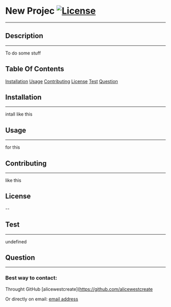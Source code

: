 

# New Projec [![License](https://img.shields.io/badge/License-Apache_2.0-blue.svg)](https://opensource.org/licenses/Apache-2.0) 

--- 

## Description
--- 
To do some stuff 


## Table Of Contents
[Installation](#installation)
[Usage](#usage)
[Contributing](#contributing)
[License](#license)
[Test](#test)
[Question](#question)


## Installation
--- 
intall like this 


## Usage
--- 
for this 


## Contributing
--- 
like this


## License
-- 


## Test
--- 
undefined 


## Question
--- 

### Best way to contact: 
Throught GitHub
[alicewestcreate](https://github.com/alicewestcreate 

Or directly on email: 
[email address](email) 




